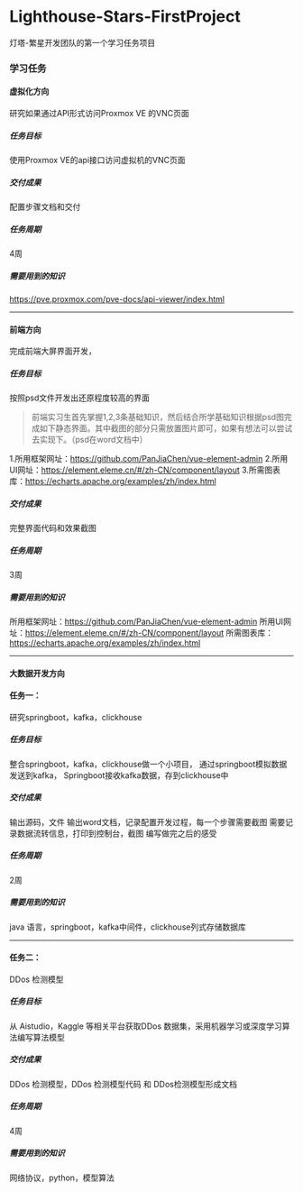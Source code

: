 # Lighthouse-Stars-FirstProject
灯塔-繁星开发团队的第一个学习任务项目

### 学习任务

#### 虚拟化方向

研究如果通过API形式访问Proxmox VE 的VNC页面

##### 任务目标

使用Proxmox VE的api接口访问虚拟机的VNC页面

##### 交付成果

配置步骤文档和交付

##### 任务周期

4周

##### 需要用到的知识

https://pve.proxmox.com/pve-docs/api-viewer/index.html

***

#### 前端方向

完成前端大屏界面开发，

##### 任务目标

按照psd文件开发出还原程度较高的界面

>前端实习生首先掌握1,2,3条基础知识，然后结合所学基础知识根据psd图完成如下静态界面。其中截图的部分只需放置图片即可，如果有想法可以尝试去实现下。（psd在word文档中）

1.所用框架网址：https://github.com/PanJiaChen/vue-element-admin
2.所用UI网址：https://element.eleme.cn/#/zh-CN/component/layout
3.所需图表库：https://echarts.apache.org/examples/zh/index.html

##### 交付成果

完整界面代码和效果截图

##### 任务周期

3周

##### 需要用到的知识

所用框架网址：https://github.com/PanJiaChen/vue-element-admin
所用UI网址：https://element.eleme.cn/#/zh-CN/component/layout
所需图表库：https://echarts.apache.org/examples/zh/index.html

***

#### 大数据开发方向

#### 任务一：

研究springboot，kafka，clickhouse

##### 任务目标

整合springboot，kafka，clickhouse做一个小项目，
通过springboot模拟数据发送到kafka，
Springboot接收kafka数据，存到clickhouse中

##### 交付成果

输出源码，文件
输出word文档，记录配置开发过程，每一个步骤需要截图
需要记录数据流转信息，打印到控制台，截图
编写做完之后的感受

##### 任务周期

2周

##### 需要用到的知识

java 语言，springboot，kafka中间件，clickhouse列式存储数据库

***

#### 任务二：

DDos 检测模型

##### 任务目标

从 Aistudio，Kaggle 等相关平台获取DDos 数据集，采用机器学习或深度学习算法编写算法模型

##### 交付成果

DDos 检测模型，DDos 检测模型代码 和 DDos检测模型形成文档

##### 任务周期

4周

##### 需要用到的知识

网络协议，python，模型算法
